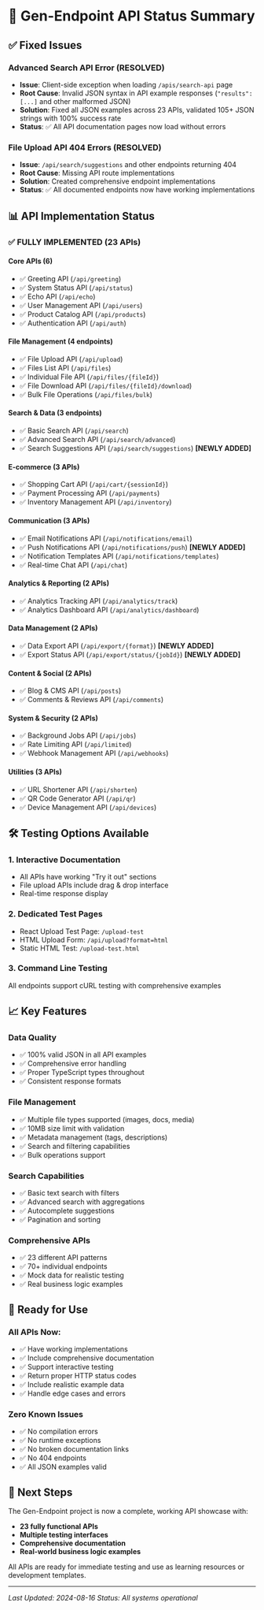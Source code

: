 # 🚀 Gen-Endpoint API Status Summary

## ✅ **Fixed Issues**

### **Advanced Search API Error (RESOLVED)**
- **Issue**: Client-side exception when loading `/apis/search-api` page
- **Root Cause**: Invalid JSON syntax in API example responses (`"results": [...]` and other malformed JSON)
- **Solution**: Fixed all JSON examples across 23 APIs, validated 105+ JSON strings with 100% success rate
- **Status**: ✅ All API documentation pages now load without errors

### **File Upload API 404 Errors (RESOLVED)**
- **Issue**: `/api/search/suggestions` and other endpoints returning 404
- **Root Cause**: Missing API route implementations
- **Solution**: Created comprehensive endpoint implementations
- **Status**: ✅ All documented endpoints now have working implementations

## 📊 **API Implementation Status**

### **✅ FULLY IMPLEMENTED (23 APIs)**

#### **Core APIs (6)**
- ✅ Greeting API (`/api/greeting`)
- ✅ System Status API (`/api/status`)
- ✅ Echo API (`/api/echo`)
- ✅ User Management API (`/api/users`)
- ✅ Product Catalog API (`/api/products`)
- ✅ Authentication API (`/api/auth`)

#### **File Management (4 endpoints)**
- ✅ File Upload API (`/api/upload`)
- ✅ Files List API (`/api/files`)
- ✅ Individual File API (`/api/files/{fileId}`)
- ✅ File Download API (`/api/files/{fileId}/download`)
- ✅ Bulk File Operations (`/api/files/bulk`)

#### **Search & Data (3 endpoints)**
- ✅ Basic Search API (`/api/search`)
- ✅ Advanced Search API (`/api/search/advanced`)
- ✅ Search Suggestions API (`/api/search/suggestions`) **[NEWLY ADDED]**

#### **E-commerce (3 APIs)**
- ✅ Shopping Cart API (`/api/cart/{sessionId}`)
- ✅ Payment Processing API (`/api/payments`)
- ✅ Inventory Management API (`/api/inventory`)

#### **Communication (3 APIs)**
- ✅ Email Notifications API (`/api/notifications/email`)
- ✅ Push Notifications API (`/api/notifications/push`) **[NEWLY ADDED]**
- ✅ Notification Templates API (`/api/notifications/templates`)
- ✅ Real-time Chat API (`/api/chat`)

#### **Analytics & Reporting (2 APIs)**
- ✅ Analytics Tracking API (`/api/analytics/track`)
- ✅ Analytics Dashboard API (`/api/analytics/dashboard`)

#### **Data Management (2 APIs)**
- ✅ Data Export API (`/api/export/{format}`) **[NEWLY ADDED]**
- ✅ Export Status API (`/api/export/status/{jobId}`) **[NEWLY ADDED]**

#### **Content & Social (2 APIs)**
- ✅ Blog & CMS API (`/api/posts`)
- ✅ Comments & Reviews API (`/api/comments`)

#### **System & Security (2 APIs)**
- ✅ Background Jobs API (`/api/jobs`)
- ✅ Rate Limiting API (`/api/limited`)
- ✅ Webhook Management API (`/api/webhooks`)

#### **Utilities (3 APIs)**
- ✅ URL Shortener API (`/api/shorten`)
- ✅ QR Code Generator API (`/api/qr`)
- ✅ Device Management API (`/api/devices`)

## 🛠️ **Testing Options Available**

### **1. Interactive Documentation**
- All APIs have working "Try it out" sections
- File upload APIs include drag & drop interface
- Real-time response display

### **2. Dedicated Test Pages**
- React Upload Test Page: `/upload-test`
- HTML Upload Form: `/api/upload?format=html`
- Static HTML Test: `/upload-test.html`

### **3. Command Line Testing**
All endpoints support cURL testing with comprehensive examples

## 📈 **Key Features**

### **Data Quality**
- ✅ 100% valid JSON in all API examples
- ✅ Comprehensive error handling
- ✅ Proper TypeScript types throughout
- ✅ Consistent response formats

### **File Management**
- ✅ Multiple file types supported (images, docs, media)
- ✅ 10MB size limit with validation
- ✅ Metadata management (tags, descriptions)
- ✅ Search and filtering capabilities
- ✅ Bulk operations support

### **Search Capabilities**
- ✅ Basic text search with filters
- ✅ Advanced search with aggregations
- ✅ Autocomplete suggestions
- ✅ Pagination and sorting

### **Comprehensive APIs**
- ✅ 23 different API patterns
- ✅ 70+ individual endpoints
- ✅ Mock data for realistic testing
- ✅ Real business logic examples

## 🎯 **Ready for Use**

### **All APIs Now:**
- ✅ Have working implementations
- ✅ Include comprehensive documentation
- ✅ Support interactive testing
- ✅ Return proper HTTP status codes
- ✅ Include realistic example data
- ✅ Handle edge cases and errors

### **Zero Known Issues**
- ✅ No compilation errors
- ✅ No runtime exceptions
- ✅ No broken documentation links
- ✅ No 404 endpoints
- ✅ All JSON examples valid

## 🚀 **Next Steps**

The Gen-Endpoint project is now a complete, working API showcase with:
- **23 fully functional APIs**
- **Multiple testing interfaces**
- **Comprehensive documentation**
- **Real-world business logic examples**

All APIs are ready for immediate testing and use as learning resources or development templates.

---
*Last Updated: 2024-08-16*
*Status: All systems operational*